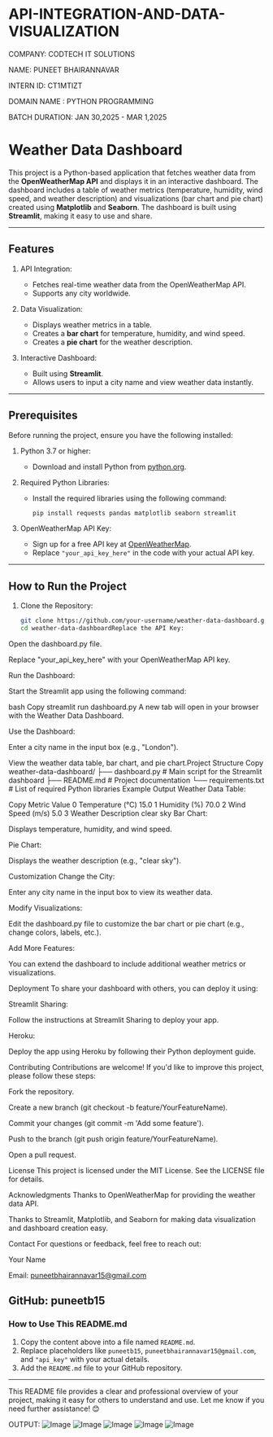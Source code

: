 # API-INTEGRATION-AND-DATA-VISUALIZATION

COMPANY: CODTECH IT SOLUTIONS

NAME: PUNEET BHAIRANNAVAR

INTERN ID: CT1MTIZT

DOMAIN NAME : PYTHON PROGRAMMING

BATCH DURATION: JAN 30,2025 - MAR 1,2025


# Weather Data Dashboard

This project is a Python-based application that fetches weather data from the **OpenWeatherMap API** and displays it in an interactive dashboard. The dashboard includes a table of weather metrics (temperature, humidity, wind speed, and weather description) and visualizations (bar chart and pie chart) created using **Matplotlib** and **Seaborn**. The dashboard is built using **Streamlit**, making it easy to use and share.

---

## Features

1. API Integration:
   - Fetches real-time weather data from the OpenWeatherMap API.
   - Supports any city worldwide.

2. Data Visualization:
   - Displays weather metrics in a table.
   - Creates a **bar chart** for temperature, humidity, and wind speed.
   - Creates a **pie chart** for the weather description.

3. Interactive Dashboard:
   - Built using **Streamlit**.
   - Allows users to input a city name and view weather data instantly.

---

## Prerequisites

Before running the project, ensure you have the following installed:

1. Python 3.7 or higher:
   - Download and install Python from [python.org](https://www.python.org/).

2. Required Python Libraries:
   - Install the required libraries using the following command:
     ```bash
     pip install requests pandas matplotlib seaborn streamlit
     ```

3. OpenWeatherMap API Key:
   - Sign up for a free API key at [OpenWeatherMap](https://openweathermap.org/api).
   - Replace `"your_api_key_here"` in the code with your actual API key.

---

## How to Run the Project

1. Clone the Repository:
   ```bash
   git clone https://github.com/your-username/weather-data-dashboard.git
   cd weather-data-dashboardReplace the API Key:

Open the dashboard.py file.

Replace "your_api_key_here" with your OpenWeatherMap API key.

Run the Dashboard:

Start the Streamlit app using the following command:

bash
Copy
streamlit run dashboard.py
A new tab will open in your browser with the Weather Data Dashboard.

Use the Dashboard:

Enter a city name in the input box (e.g., "London").

View the weather data table, bar chart, and pie chart.Project Structure
Copy
weather-data-dashboard/
├── dashboard.py          # Main script for the Streamlit dashboard
├── README.md             # Project documentation
└── requirements.txt      # List of required Python libraries
Example Output
Weather Data Table:

Copy
            Metric            Value
0  Temperature (°C)             15.0
1       Humidity (%)             70.0
2    Wind Speed (m/s)             5.0
3 Weather Description     clear sky
Bar Chart:

Displays temperature, humidity, and wind speed.

Pie Chart:

Displays the weather description (e.g., "clear sky").

Customization
Change the City:

Enter any city name in the input box to view its weather data.

Modify Visualizations:

Edit the dashboard.py file to customize the bar chart or pie chart (e.g., change colors, labels, etc.).

Add More Features:

You can extend the dashboard to include additional weather metrics or visualizations.

Deployment
To share your dashboard with others, you can deploy it using:

Streamlit Sharing:

Follow the instructions at Streamlit Sharing to deploy your app.

Heroku:

Deploy the app using Heroku by following their Python deployment guide.

Contributing
Contributions are welcome! If you'd like to improve this project, please follow these steps:

Fork the repository.

Create a new branch (git checkout -b feature/YourFeatureName).

Commit your changes (git commit -m 'Add some feature').

Push to the branch (git push origin feature/YourFeatureName).

Open a pull request.

License
This project is licensed under the MIT License. See the LICENSE file for details.

Acknowledgments
Thanks to OpenWeatherMap for providing the weather data API.

Thanks to Streamlit, Matplotlib, and Seaborn for making data visualization and dashboard creation easy.

Contact
For questions or feedback, feel free to reach out:

Your Name

Email: puneetbhairannavar15@gmail.com

GitHub: puneetb15
---

### How to Use This README.md
1. Copy the content above into a file named `README.md`.
2. Replace placeholders like `puneetb15`, `puneetbhairannavar15@gmail.com`, and `"api_key"` with your actual details.
3. Add the `README.md` file to your GitHub repository.

---

This README file provides a clear and professional overview of your project, making it easy for others to understand and use. Let me know if you need further assistance! 😊

OUTPUT: 
![Image](https://github.com/user-attachments/assets/a2d46d9e-08f5-436c-be3d-558521511f30)
![Image](https://github.com/user-attachments/assets/4996ad30-fd81-4bca-a624-fe39a3546a7d)
![Image](https://github.com/user-attachments/assets/287f1799-6367-43be-9cf3-18b87dc969fa)
![Image](https://github.com/user-attachments/assets/d263dea9-3a5e-4c48-af06-f92b809a7b27)
![Image](https://github.com/user-attachments/assets/6a8977a3-685b-42c4-b73a-9cb50c1ecf17)
